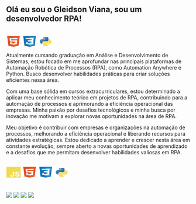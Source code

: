 ## Olá eu sou o Gleidson Viana, sou um desenvolvedor RPA!

<div style="display: inline_block"><br>
  <img align="center" alt="Rafa-C#" height="30" width="40" src="https://raw.githubusercontent.com/devicons/devicon/master/icons/html5/html5-original.svg">
  <img align="center" alt="Rafa-CSS" height="30" width="40" src="https://raw.githubusercontent.com/devicons/devicon/master/icons/css3/css3-original.svg">
  <img align="center" alt="Rafa-Python" height="30" width="40" src="https://raw.githubusercontent.com/devicons/devicon/master/icons/python/python-original.svg">
</div>


Atualmente cursando graduação em Análise e Desenvolvimento de Sistemas, estou focado em me aprofundar nas principais plataformas de Automação Robótica de Processos (RPA), como Automation Anywhere e Python. Busco desenvolver habilidades práticas para criar soluções eficientes nessa área.

Com uma base sólida em cursos extracurriculares, estou determinado a aplicar meu conhecimento teórico em projetos de RPA, contribuindo para a automação de processos e aprimorando a eficiência operacional das empresas. Minha paixão por desafios tecnológicos e minha busca por inovação me motivam a explorar novas oportunidades na área de RPA.

Meu objetivo é contribuir com empresas e organizações na automação de processos, melhorando a eficiência operacional e liberando recursos para atividades estratégicas. Estou dedicado a aprender e crescer nesta área em constante evolução, sempre aberto a novas oportunidades de aprendizado e a desafios que me permitam desenvolver habilidades valiosas em RPA.

<div style="display: inline_block"><br>
  <img align="center" alt="Gleidson-Js" height="30" width="40" src="https://raw.githubusercontent.com/devicons/devicon/master/icons/javascript/javascript-plain.svg">
  <img align="center" alt="Gleidson-HTML" height="30" width="40" src="https://raw.githubusercontent.com/devicons/devicon/master/icons/html5/html5-original.svg">
  <img align="center" alt="Gleidson-CSS" height="30" width="40" src="https://raw.githubusercontent.com/devicons/devicon/master/icons/css3/css3-original.svg">
  <img align="center" alt="Gleidson-Python" height="30" width="40" src="https://raw.githubusercontent.com/devicons/devicon/master/icons/python/python-original.svg">
</div>

#

 
<div> 
  <a href="https://www.instagram.com/gleidcruz/" target="_blank"><img src="https://img.shields.io/badge/-Instagram-%23E4405F?style=for-the-badge&logo=instagram&logoColor=white" target="_blank"></a>
 <a href="" target="_blank"><img src="https://img.shields.io/badge/Discord-7289DA?style=for-the-badge&logo=discord&logoColor=white" target="_blank"></a> 
  <a href = "mailto:gleidson.social@outlook.com"><img src="https://img.shields.io/badge/-Gmail-%23333?style=for-the-badge&logo=gmail&logoColor=white" target="_blank"></a>
  <a href="https://www.linkedin.com/in/gleidson-viana/" target="_blank"><img src="https://img.shields.io/badge/-LinkedIn-%230077B5?style=for-the-badge&logo=linkedin&logoColor=white" target="_blank"></a> 
  
</div>
